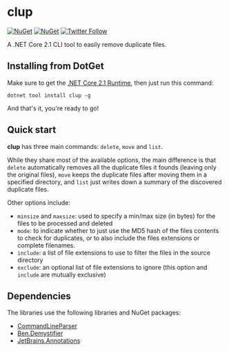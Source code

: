 # clup

[![NuGet](https://img.shields.io/nuget/v/clup.svg)](https://www.nuget.org/packages/clup/) [![NuGet](https://img.shields.io/nuget/dt/clup.svg)](https://www.nuget.org/stats/packages/clup?groupby=Version) [![Twitter Follow](https://img.shields.io/twitter/follow/Sergio0694.svg?style=flat&label=Follow)](https://twitter.com/SergioPedri)

A .NET Core 2.1 CLI tool to easily remove duplicate files.

## Installing from DotGet

Make sure to get the [.NET Core 2.1 Runtime](https://www.microsoft.com/net/download/dotnet-core/runtime-2.1.0), then just run this command:

```
dotnet tool install clup -g
```

And that's it, you're ready to go!

## Quick start

**clup** has three main commands: `delete`, `move` and `list`. 

While they share most of the available options, the main difference is that `delete` automatically removes all the duplicate files it founds (leaving only the original files), `move` keeps the duplicate files after moving them in a specified directory, and `list` just writes down a summary of the discovered duplicate files.

Other options include:
* `minsize` and `maxsize`: used to specify a min/max size (in bytes) for the files to be processed and deleted
* `mode`: to indicate whether to just use the MD5 hash of the files contents to check for duplicates, or to also include the files extensions or complete filenames.
* `include`: a list of file extensions to use to filter the files in the source directory
* `exclude`: an optional list of file extensions to ignore (this option and `include` are mutually exclusive)

## Dependencies

The libraries use the following libraries and NuGet packages:

* [CommandLineParser](https://www.nuget.org/packages/commandlineparser/)
* [Ben.Demystifier](https://www.nuget.org/packages/Ben.Demystifier/)
* [JetBrains.Annotations](https://www.nuget.org/packages/JetBrains.Annotations/)
